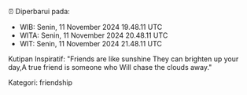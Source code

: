 ⏰ Diperbarui pada:
- WIB: Senin, 11 November 2024 19.48.11 UTC
- WITA: Senin, 11 November 2024 20.48.11 UTC
- WIT: Senin, 11 November 2024 21.48.11 UTC

Kutipan Inspiratif:
"Friends are like sunshine They can brighten up your day,A true friend is someone who Will chase the clouds away."


Kategori: friendship

